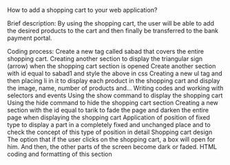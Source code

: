 How to add a shopping cart to your web application?

Brief description:
By using the shopping cart, the user will be able to add the desired products to the cart and then finally be transferred to the bank payment portal.

Coding process:
Create a new tag called sabad that covers the entire shopping cart.
Creating another section to display the triangular sign (arrow) when the shopping cart section is opened
Create another section with id equal to sabad1 and style the above in css
Creating a new ul tag and then placing li in it to display each product in the shopping cart and display the image, name, number of products and...
Writing codes and working with selectors and events
Using the show command to display the shopping cart
Using the hide command to hide the shopping cart section
Creating a new section with the id equal to tarik to fade the page and darken the entire page when displaying the shopping cart
Application of position of fixed type to display a part in a completely fixed and unchanged place and to check the concept of this type of position in detail
Shopping cart design
The option that if the user clicks on the shopping cart, a box will open for him.
And then, the other parts of the screen become dark or faded.
HTML coding and formatting of this section